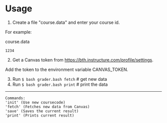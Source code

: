 # Usage 

1. Create a file "course.data" and enter your course id.

For example:

course.data
```text
1234
```

2. Get a Canvas token from https://bth.instructure.com/profile/settings.

Add the token to the environment variable CANVAS_TOKEN.

<!-- 2. Create a file "teachers.data" and add all teachers. One per row.

For example:

teachers.data
```text
John Doe
Jane Doe
Doe Jane
Doe John
``` -->

3. Run `$ bash grader.bash fetch` # get new data
4. Run `$ bash grader.bash print` # print the data

-----------------------------------------------------------
```
Commands:
'init' (Use new coursecode)
'fetch' (Fetches new data from Canvas)
'save' (Saves the current result)
'print' (Prints current result)
```
